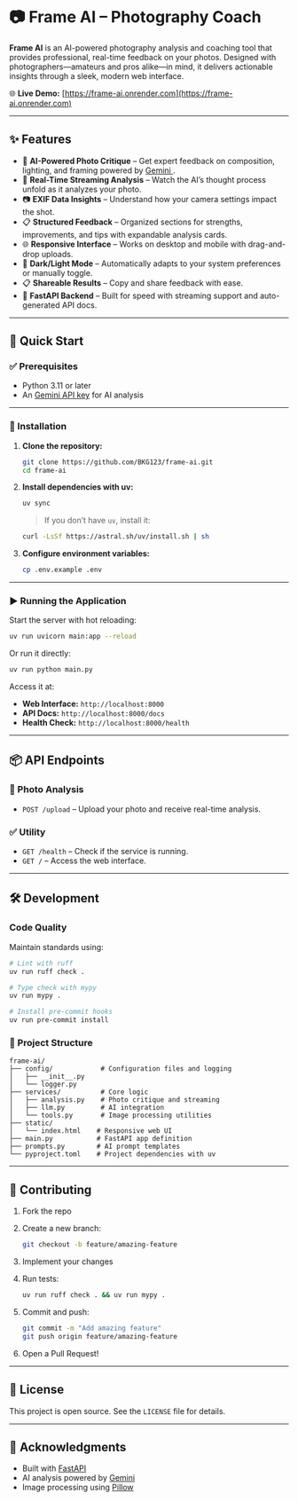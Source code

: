# 📷 **Frame AI – Photography Coach**

**Frame AI** is an AI-powered photography analysis and coaching tool that provides professional, real-time feedback on your photos. Designed with photographers—amateurs and pros alike—in mind, it delivers actionable insights through a sleek, modern web interface.

🌐 **Live Demo:** [https://frame-ai.onrender.com](https://frame-ai.onrender.com)

---

## ✨ Features

* 📸 **AI-Powered Photo Critique** – Get expert feedback on composition, lighting, and framing powered by [Gemini ](https://aistudio.google.com/welcome).
* 🔄 **Real-Time Streaming Analysis** – Watch the AI’s thought process unfold as it analyzes your photo.
* 📷 **EXIF Data Insights** – Understand how your camera settings impact the shot.
* 📋 **Structured Feedback** – Organized sections for strengths, improvements, and tips with expandable analysis cards.
* 🌐 **Responsive Interface** – Works on desktop and mobile with drag-and-drop uploads.
* 🌙 **Dark/Light Mode** – Automatically adapts to your system preferences or manually toggle.
* 📋 **Shareable Results** – Copy and share feedback with ease.
* 🚀 **FastAPI Backend** – Built for speed with streaming support and auto-generated API docs.

---

## 🚀 Quick Start

### ✅ Prerequisites

* Python 3.11 or later
* An [Gemini API key](https://aistudio.google.com/welcome) for AI analysis

---

### 📂 Installation

1. **Clone the repository:**

   ```bash
   git clone https://github.com/BKG123/frame-ai.git
   cd frame-ai
   ```

2. **Install dependencies with uv:**

   ```bash
   uv sync
   ```

   > If you don’t have `uv`, install it:

   ```bash
   curl -LsSf https://astral.sh/uv/install.sh | sh
   ```

3. **Configure environment variables:**

   ```bash
   cp .env.example .env
   ```

---

### ▶ Running the Application

Start the server with hot reloading:

```bash
uv run uvicorn main:app --reload
```

Or run it directly:

```bash
uv run python main.py
```

Access it at:

* **Web Interface:** `http://localhost:8000`
* **API Docs:** `http://localhost:8000/docs`
* **Health Check:** `http://localhost:8000/health`

---

## 📦 API Endpoints

### 📸 Photo Analysis

* `POST /upload` – Upload your photo and receive real-time analysis.

### ✅ Utility

* `GET /health` – Check if the service is running.
* `GET /` – Access the web interface.

---

## 🛠 Development

### Code Quality

Maintain standards using:

```bash
# Lint with ruff
uv run ruff check .

# Type check with mypy
uv run mypy .

# Install pre-commit hooks
uv run pre-commit install
```

### 📂 Project Structure

```
frame-ai/
├── config/            # Configuration files and logging
│   ├── __init__.py
│   └── logger.py
├── services/          # Core logic
│   ├── analysis.py    # Photo critique and streaming
│   ├── llm.py         # AI integration
│   └── tools.py       # Image processing utilities
├── static/
│   └── index.html    # Responsive web UI
├── main.py           # FastAPI app definition
├── prompts.py        # AI prompt templates
└── pyproject.toml    # Project dependencies with uv
```

---

## 🤝 Contributing

1. Fork the repo
2. Create a new branch:

   ```bash
   git checkout -b feature/amazing-feature
   ```
3. Implement your changes
4. Run tests:

   ```bash
   uv run ruff check . && uv run mypy .
   ```
5. Commit and push:

   ```bash
   git commit -m "Add amazing feature"
   git push origin feature/amazing-feature
   ```
6. Open a Pull Request!

---

## 📄 License

This project is open source. See the `LICENSE` file for details.

---

## 🙏 Acknowledgments

* Built with [FastAPI](https://fastapi.tiangolo.com/)
* AI analysis powered by [Gemini](https://gemini.google.com/app)
* Image processing using [Pillow](https://python-pillow.org/)
